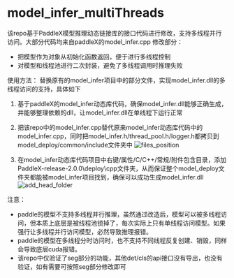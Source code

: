 # model_infer_multiThreads

该repo基于PaddleX模型推理动态链接库的接口代码进行修改，支持多线程并行访问。大部分代码均来自paddleX的model_infer.cpp
修改部分：
- 把模型作为对象从初始化函数返回，便于进行多线程控制
- 对模型和线程池进行二次封装，避免了多线程调用时推理失败

使用方法：
替换原有的model_infer项目中的部分文件，实现model_infer.dll的多线程访问的支持，具体如下
1. 基于paddleX的model_infer动态库代码，确保model_infer.dll能够正确生成，并能够整理依赖的dll，让model_infer.dll在单线程下运行正常
2. 把该repo中的model_infer.cpp替代原来model_infer动态库代码中的model_infer.cpp，同时把model_infer.h/thread_pool.h/logger.h都拷贝到model_deploy/common/include文件夹中
![files_position](https://user-images.githubusercontent.com/24242483/139017800-78736d89-f2cc-452b-9d99-82361fa8be6e.png)

4. 在model_infer动态库代码项目中右键/属性/C/C++/常规/附件包含目录，添加PaddleX-release-2.0.0\deploy\cpp文件夹，从而保证整个model_deploy文件夹都能被model_infer项目找到，确保可以成功生成model_infer.dll
![add_head_folder](https://user-images.githubusercontent.com/24242483/139017936-44a5399f-c203-4842-9a58-4ff4ffcbfd7f.png)

注意：
- paddle的模型不支持多线程并行推理，虽然通过改造后，模型可以被多线程访问，但本质上底层是被线程池锁掉了，每次实际上只有单线程访问模型。如果强行让多线程并行访问模型，必然导致推理报错。
- paddle的模型在多线程分时访问时，也不支持不同线程反复创建、销毁，同样会导致底层cuda报错。
- 该repo中仅验证了seg部分的功能，其他det/cls的api接口没有导出，也没有验证，如有需要可按照seg部分修改即可
